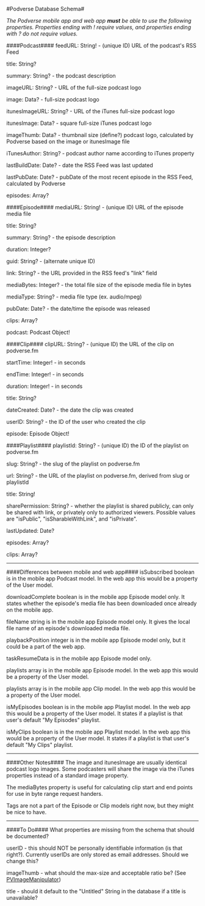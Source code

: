 #Podverse Database Schema#

_The Podverse mobile app and web app **must** be able to use the following properties. Properties ending with ! require values, and properties ending with ? do not require values._

####Podcast####
feedURL: String! - (unique ID) URL of the podcast's RSS Feed

title: String?

summary: String? - the podcast description

imageURL: String? -  URL of the full-size podcast logo

image: Data? - full-size podcast logo

itunesImageURL: String? - URL of the iTunes full-size podcast logo

itunesImage: Data? - square full-size iTunes podcast logo

imageThumb: Data? - thumbnail size (define?) podcast logo, calculated by Podverse based on the image or itunesImage file

iTunesAuthor: String? - podcast author name according to iTunes property

lastBuildDate: Date? - date the RSS Feed was last updated

lastPubDate: Date? - pubDate of the most recent episode in the RSS Feed, calculated by Podverse

episodes: Array<Episode Object>?

####Episode####
mediaURL: String! - (unique ID) URL of the episode media file

title: String?

summary: String? - the episode description

duration: Integer?

guid: String? - (alternate unique ID)

link: String? - the URL provided in the RSS feed's "link" field

mediaBytes: Integer? - the total file size of the episode media file in bytes

mediaType: String? - media file type (ex. audio/mpeg)

pubDate: Date? - the date/time the episode was released

clips: Array<Clip Object>?

podcast: Podcast Object!

####Clip####
clipURL: String? - (unique ID) the URL of the clip on podverse.fm

startTime: Integer! - in seconds

endTime: Integer! - in seconds

duration: Integer! - in seconds

title: String?

dateCreated: Date? - the date the clip was created

userID: String? - the ID of the user who created the clip

episode: Episode Object!

####Playlist####
playlistId: String? - (unique ID) the ID of the playlist on podverse.fm

slug: String? - the slug of the playlist on podverse.fm

url: String? - the URL of the playlist on podverse.fm, derived from slug or playlistId

title: String!

sharePermission: String? - whether the playlist is shared publicly, can only be shared with link, or privately only to authorized viewers. Possible values are "isPublic", "isSharableWithLink", and "isPrivate".

lastUpdated: Date?

episodes: Array<Episode Object>?

clips: Array<Clip Object>?

---

####Differences between mobile and web app####
isSubscribed boolean is in the mobile app Podcast model. In the web app this would be a property of the User model.

downloadComplete boolean is in the mobile app Episode model only. It states whether the episode's media file has been downloaded once already on the mobile app.

fileName string is in the mobile app Episode model only. It gives the local file name of an episode's downloaded media file.

playbackPosition integer is in the mobile app Episode model only, but it could be a part of the web app.

taskResumeData is in the mobile app Episode model only.

playlists array is in the mobile app Episode model. In the web app this would be a property of the User model.

playlists array is in the mobile app Clip model. In the web app this would be a property of the User model.

isMyEpisodes boolean is in the mobile app Playlist model. In the web app this would be a property of the User model. It states if a playlist is that user's default "My Episodes" playlist.

isMyClips boolean is in the mobile app Playlist model. In the web app this would be a property of the User model. It states if a playlist is that user's default "My Clips" playlist.

---

####Other Notes####
The image and itunesImage are usually identical podcast logo images. Some podcasters will share the image via the iTunes properties instead of a standard image property.

The mediaBytes property is useful for calculating clip start and end points for use in byte range request handers.

Tags are not a part of the Episode or Clip models right now, but they might be nice to have.

---

####To Do####
What properties are missing from the schema that should be documented?

userID - this should NOT be personally identifiable information (is that right?). Currently userIDs are only stored as email addresses. Should we change this?

imageThumb - what should the max-size and acceptable ratio be? (See [PVImageManipulator](https://github.com/podverse/podverse/blob/master/podverse/PVImageManipulator.swift#L11))

title - should it default to the "Untitled" String in the database if a title is unavailable?
